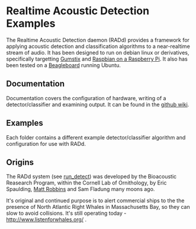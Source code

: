 
# Realtime Acoustic Detection Examples

The Realtime Acoustic Detection daemon (RADd) provides a framework for applying acoustic detection and classification algorithms to a near-realtime stream of audio.  It has been designed to run on debian linux or derivatives, specifically targetting [Gumstix](https://www.gumstix.com/) and [Raspbian on a Raspberry Pi](http://www.raspbian.org/).  It also has been tested on a [Beagleboard](beagleboard.org) running Ubuntu.

## Documentation
Documentation covers the configuration of hardware, writing of a detector/classifier and examining output.  It can be found in the [github wiki](https://github.com/CornellLabofOrnithology/brp-realtime-acoustic-detectors/wiki).

## Examples
Each folder contains a different example detector/classifier algorithm and configuration for use with RADd.

## Origins
The RADd system (see [run_detect](http://ieeexplore.ieee.org/stamp/stamp.jsp?arnumber=6107182)) was developed by the Bioacoustic Reasearch Program, within the Cornell Lab of Ornithology, by Eric Spaulding, [Matt Robbins](https://github.com/matt-robbins) and Sam Fladung many moons ago.  

It's original and continued purpose is to alert commercial ships to the the presence of North Atlantic Right Whales in Massachusetts Bay, so they can slow to avoid collisions.  It's still operating today - http://www.listenforwhales.org/ .
